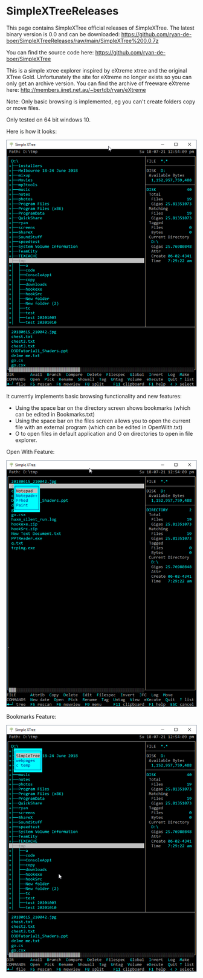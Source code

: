 # SimpleXTreeReleases

This page contains SimpleXTree official releases of SimpleXTree.
The latest binary version is 0.0 and can be downloaded: https://github.com/ryan-de-boer/SimpleXTreeReleases/raw/main/SimpleXTree%200.0.7z

You can find the source code here: https://github.com/ryan-de-boer/SimpleXTree

This is a simple xtree explorer inspired by eXtreme xtree and the original XTree Gold. Unfortunately the site for eXtreme no longer exists so you can only get an archive version.
You can find the archive of freeware eXtreme here: http://members.iinet.net.au/~bertdb/ryan/eXtreme

Note: Only basic browsing is implemented, eg you can't create folders copy or move files.

Only tested on 64 bit windows 10.

Here is how it looks:

![alt text](https://github.com/ryan-de-boer/SimpleXTreeReleases/blob/main/images/image1.png?raw=true)

It currently implements basic browsing functionality and new features: 
* Using the space bar on the directory screen shows bookmarks (which can be edited in Bookmarks.txt)
* Using the space bar on the files screen allows you to open the current file with an external program (which can be edited in OpenWith.txt)
* O to open files in default application and O on directories to open in file explorer.

Open With Feature:

![alt text](https://github.com/ryan-de-boer/SimpleXTreeReleases/blob/main/images/image2_openwith.png?raw=true)

Bookmarks Feature:

![alt text](https://github.com/ryan-de-boer/SimpleXTreeReleases/blob/main/images/image3_bookmarks.png?raw=true)
